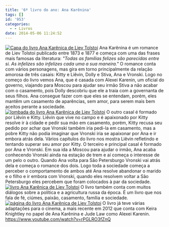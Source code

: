 ```yaml
---
title: '6º livro do ano: Ana Karênina'
tags: []
id: '953'
categories:
  - - Livros
date: 2014-05-06 11:24:52
---
```


[![Capa do livro Ana Karênica de Liev Tolstoi ](http://162.243.62.160/wp-content/uploads/2014/05/dsc02730.jpg?w=650)](http://162.243.62.160/wp-content/uploads/2014/05/dsc02730.jpg) Ana Karênina é um romance de Liev Tolstoi publicado entre 1873 e 1877 e começa com uma das frases mais famosas da literatura: _"Todas as famílias felizes são parecidas entre si. As infelizes são infelizes cada uma a sua maneira."_ O romance conta com vários personagens, mas gira em torno principalmente da relação amorosa de três casais: Kitty e Liêvin, Dolly e Stiva, Ana e Vronski. Logo no começo do livro vemos Ana, que é casada com Alexei Karenin, um oficial do governo, viajando para Moscou para ajudar seu irmão Stiva a não acabar com o casamento, pois Dolly descobriu que ele a traia com a governanta de seus filhos. Ana consegue fazer com que eles se entendam, porém, eles mantêm um casamento de aparências, sem amor, para serem mais bem aceitos perante a sociedade. [![lombada do livro Ana Karênica de Liev Tolstoi ](http://162.243.62.160/wp-content/uploads/2014/05/dsc02731.jpg?w=650)](http://162.243.62.160/wp-content/uploads/2014/05/dsc02731.jpg) O outro casal é formado por Liêvin e Kitty. Liêvin que vive no campo e é apaixonado por Kitty resolve ir à cidade e pedir sua mão em casamento, porém, Kitty recusa seu pedido por achar que Vronski também iria pedi-la em casamento, mas a pobre Kitty não podia imaginar que Vronski iria se apaixonar por Ana e ir embora atrás dela. Vários capítulos do livro nos mostra Liêvin refletindo e tentando superar seu amor por Kitty. O terceiro e principal casal é formado por Ana e Vronski. Em sua ida a Moscou para ajudar o irmão, Ana acaba conhecendo Vronski ainda na estação de trem e aí começa o interesse de um pelo o outro. Quando Ana volta para São Petersburgo Vronski vai atrás dela e começa o romance dos dois. Logo toda a sociedade começa a perceber o comportamento de ambos até Ana resolve abandonar o marido e o filho e ir embora com Vronski, quando eles resolvem voltar a São Petersburgo eles percebem que foram colocados à par da sociedade. [![livro Ana Karênica de Liev Tolstoi ](http://162.243.62.160/wp-content/uploads/2014/05/dsc02739.jpg?w=650)](http://162.243.62.160/wp-content/uploads/2014/05/dsc02739.jpg) O livro também conta com muitos diálogos sobre a política e a agricultura russa da época. É um livro que nos fala de fé, ciúmes, paixão, casamento, família e sociedade. [![página do livro Ana Karênica de Liev Tolstoi ](http://162.243.62.160/wp-content/uploads/2014/05/dsc02741.jpg?w=650)](http://162.243.62.160/wp-content/uploads/2014/05/dsc02741.jpg) O livro já teve várias adaptações para o cinema, a mais recente em 2012 que conta com Keira Knightley no papel de Ana Karênina e Jude Law como Alexei Karenin. https://www.youtube.com/watch?v=rPGLRO3fZnQ
